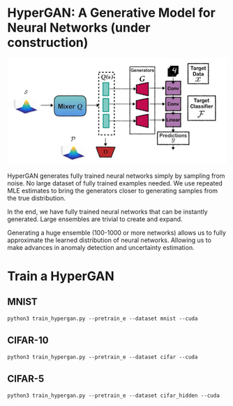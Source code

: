 # HyperGAN: A Generative Model for Neural Networks (under construction)
![arch](arch.png)

HyperGAN generates fully trained neural networks simply by sampling from noise. 
No large dataset of fully trained examples needed. 
We use repeated MLE estimates to bring the generators closer to generating samples from the true distribution.

In the end, we have fully trained neural networks that can be instantly generated. 
Large ensembles are trivial to create and expand. 

Generating a huge ensemble (100-1000 or more networks) allows us to fully approximate the learned distribution of neural networks. 
Allowing us to make advances in anomaly detection and uncertainty estimation. 

# Train a HyperGAN

## MNIST
``` 
python3 train_hypergan.py --pretrain_e --dataset mnist --cuda
```

## CIFAR-10
```
python3 train_hypergan.py --pretrain_e --dataset cifar --cuda
```

## CIFAR-5 
```
python3 train_hypergan.py --pretrain_e --dataset cifar_hidden --cuda
```
